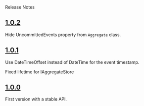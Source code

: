 Release Notes

## [1.0.2](https://github.com/dariogriffo/easy-evs/releases/tag/1.0.2)

Hide UncommittedEvents property from `Aggregate` class.

## [1.0.1](https://github.com/dariogriffo/easy-evs/releases/tag/1.0.1)

Use DateTimeOffset instead of DateTime for the event timestamp.

Fixed lifetime for IAggregateStore

## [1.0.0](https://github.com/dariogriffo/easy-evs/releases/tag/1.0.0)

First version with a stable API.

